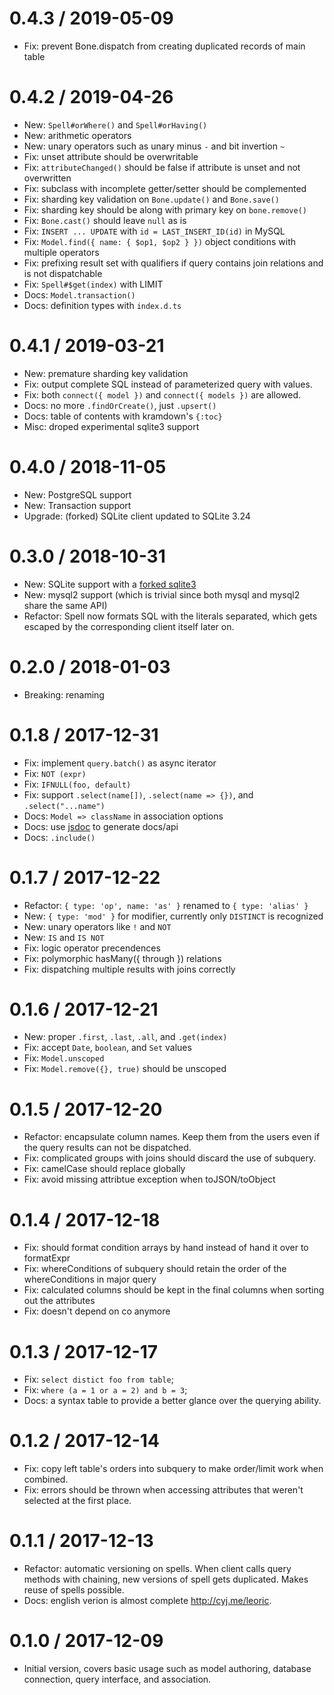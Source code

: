0.4.3 / 2019-05-09
==================

  * Fix: prevent Bone.dispatch from creating duplicated records of main table

0.4.2 / 2019-04-26
==================

  * New: `Spell#orWhere()` and `Spell#orHaving()`
  * New: arithmetic operators
  * New: unary operators such as unary minus `-` and bit invertion `~`
  * Fix: unset attribute should be overwritable
  * Fix: `attributeChanged()` should be false if attribute is unset and not overwritten
  * Fix: subclass with incomplete getter/setter should be complemented
  * Fix: sharding key validation on `Bone.update()` and `Bone.save()`
  * Fix: sharding key should be along with primary key on `bone.remove()`
  * Fix: `Bone.cast()` should leave `null` as is
  * Fix: `INSERT ... UPDATE` with `id = LAST_INSERT_ID(id)` in MySQL
  * Fix: `Model.find({ name: { $op1, $op2 } })` object conditions with multiple operators
  * Fix: prefixing result set with qualifiers if query contains join relations and is not dispatchable
  * Fix: `Spell#$get(index)` with LIMIT
  * Docs: `Model.transaction()`
  * Docs: definition types with `index.d.ts`

0.4.1 / 2019-03-21
==================

  * New: premature sharding key validation
  * Fix: output complete SQL instead of parameterized query with values.
  * Fix: both `connect({ model })` and `connect({ models })` are allowed.
  * Docs: no more `.findOrCreate()`, just `.upsert()`
  * Docs: table of contents with kramdown's `{:toc}`
  * Misc: droped experimental sqlite3 support

0.4.0 / 2018-11-05
==================

  * New: PostgreSQL support
  * New: Transaction support
  * Upgrade: (forked) SQLite client updated to SQLite 3.24


0.3.0 / 2018-10-31
==================

 * New: SQLite support with a [forked sqlite3](https://github.com/cyjake/node-sqlite3)
 * New: mysql2 support (which is trivial since both mysql and mysql2 share the same API)
 * Refactor: Spell now formats SQL with the literals separated, which gets escaped by the corresponding client itself later on.

0.2.0 / 2018-01-03
==================

 * Breaking: renaming

0.1.8 / 2017-12-31
==================

 * Fix: implement `query.batch()` as async iterator
 * Fix: `NOT (expr)`
 * Fix: `IFNULL(foo, default)`
 * Fix: support `.select(name[])`, `.select(name => {})`, and `.select("...name")`
 * Docs: `Model => className` in association options
 * Docs: use [jsdoc](http://usejsdoc.org) to generate docs/api
 * Docs: `.include()`

0.1.7 / 2017-12-22
==================

 * Refactor: `{ type: 'op', name: 'as' }` renamed to `{ type: 'alias' }`
 * New: `{ type: 'mod' }` for modifier, currently only `DISTINCT` is recognized
 * New: unary operators like `!` and `NOT`
 * New: `IS` and `IS NOT`
 * Fix: logic operator precendences
 * Fix: polymorphic hasMany({ through }) relations
 * Fix: dispatching multiple results with joins correctly

0.1.6 / 2017-12-21
==================

 * New: proper `.first`, `.last`, `.all`, and `.get(index)`
 * Fix: accept `Date`, `boolean`, and `Set` values
 * Fix: `Model.unscoped`
 * Fix: `Model.remove({}, true)` should be unscoped

0.1.5 / 2017-12-20
==================

 * Refactor: encapsulate column names. Keep them from the users even if the query results can not be dispatched.
 * Fix: complicated groups with joins should discard the use of subquery.
 * Fix: camelCase should replace globally
 * Fix: avoid missing attribtue exception when toJSON/toObject

0.1.4 / 2017-12-18
==================

 * Fix: should format condition arrays by hand instead of hand it over to formatExpr
 * Fix: whereConditions of subquery should retain the order of the whereConditions in major query
 * Fix: calculated columns should be kept in the final columns when sorting out the attributes
 * Fix: doesn't depend on co anymore

0.1.3 / 2017-12-17
==================

 * Fix: `select distict foo from table`;
 * Fix: `where (a = 1 or a = 2) and b = 3`;
 * Docs: a syntax table to provide a better glance over the querying ability.

0.1.2 / 2017-12-14
==================

 * Fix: copy left table's orders into subquery to make order/limit work when combined.
 * Fix: errors should be thrown when accessing attributes that weren't selected at the first place.

0.1.1 / 2017-12-13
==================

 * Refactor: automatic versioning on spells. When client calls query methods with chaining, new versions of spell gets duplicated. Makes reuse of spells possible.
 * Docs: english verion is almost complete <http://cyj.me/leoric>.

0.1.0 / 2017-12-09
==================

 * Initial version, covers basic usage such as model authoring, database connection, query interface, and association.
